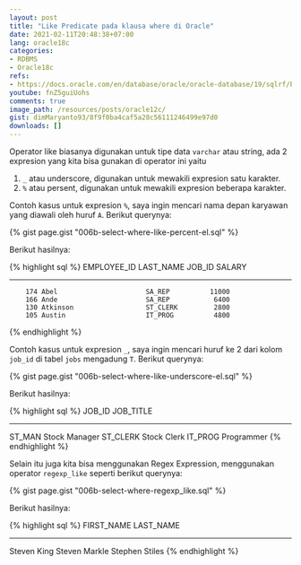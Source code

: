 ```yaml
---
layout: post
title: "Like Predicate pada klausa where di Oracle"
date: 2021-02-11T20:48:38+07:00
lang: oracle18c
categories:
- RDBMS
- Oracle18c
refs: 
- https://docs.oracle.com/en/database/oracle/oracle-database/19/sqlrf/Pattern-matching-Conditions.html#GUID-0779657B-06A8-441F-90C5-044B47862A0A
youtube: fnZ5guiUohs
comments: true
image_path: /resources/posts/oracle12c/
gist: dimMaryanto93/8f9f0ba4caf5a28c56111246499e97d0
downloads: []
---
```



Operator like biasanya digunakan untuk tipe data `varchar` atau string, ada 2 expresion yang kita bisa gunakan di operator ini yaitu 

1. `_` atau underscore, digunakan untuk mewakili expresion satu karakter.
2. `%` atau persent, digunakan untuk mewakili expresion beberapa karakter.

Contoh kasus untuk expresion `%`, saya ingin mencari nama depan karyawan yang diawali oleh huruf `A`. Berikut querynya:

{% gist page.gist "006b-select-where-like-percent-el.sql" %}

Berikut hasilnya:

{% highlight sql %}
EMPLOYEE_ID LAST_NAME                 JOB_ID         SALARY
----------- ------------------------- ---------- ----------
        174 Abel                      SA_REP          11000
        166 Ande                      SA_REP           6400
        130 Atkinson                  ST_CLERK         2800
        105 Austin                    IT_PROG          4800
{% endhighlight %}

Contoh kasus untuk expresion `_`, saya ingin mencari huruf ke 2 dari kolom `job_id` di tabel `jobs` mengadung `T`. Berikut querynya:

{% gist page.gist "006b-select-where-like-underscore-el.sql" %}

Berikut hasilnya:

{% highlight sql %}
JOB_ID     JOB_TITLE
---------- -----------------------------------
ST_MAN     Stock Manager
ST_CLERK   Stock Clerk
IT_PROG    Programmer
{% endhighlight %}

Selain itu juga kita bisa menggunakan Regex Expression, menggunakan operator `regexp_like` seperti berikut querynya:

{% gist page.gist "006b-select-where-regexp_like.sql" %}

Berikut hasilnya:

{% highlight sql %}
FIRST_NAME           LAST_NAME
-------------------- -------------------------
Steven               King
Steven               Markle
Stephen              Stiles
{% endhighlight %}
